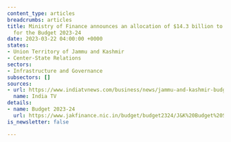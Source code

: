```yaml
---
content_type: articles
breadcrumbs: articles
title: Ministry of Finance announces an allocation of $14.3 billion to Jammu and Kashmir
  for the Budget 2023-24
date: 2023-03-22 04:00:00 +0000
states:
- Union Territory of Jammu and Kashmir
- Center-State Relations
sectors:
- Infrastructure and Governance
subsectors: []
sources:
- url: https://www.indiatvnews.com/business/news/jammu-and-kashmir-budget-2023-24-fm-presents-rs-1-18-lakh-crore-budget-aims-to-double-ut-s-gdp-within-five-years-2023-03-14-854396
  name: India TV
details:
- name: Budget 2023-24
  url: https://www.jakfinance.nic.in/budget/budget2324/J&K%20Budget%20Speech%202023-24.pdf
is_newsletter: false

---
```


